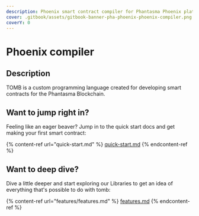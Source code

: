 ```yaml
---
description: Phoenix smart contract compiler for Phantasma Phoenix platform.
cover: .gitbook/assets/gitbook-banner-pha-phoenix-phoenix-compiler.png
coverY: 0
---
```


# Phoenix compiler

## Description <a href="#description" id="description"></a>

TOMB is a custom programming language created for developing smart contracts for the Phantasma Blockchain.

## Want to jump right in?

Feeling like an eager beaver? Jump in to the quick start docs and get making your first smart contract:

{% content-ref url="quick-start.md" %}
[quick-start.md](quick-start.md)
{% endcontent-ref %}

## Want to deep dive?

Dive a little deeper and start exploring our Libraries  to get an idea of everything that's possible to do with tomb:

{% content-ref url="features/features.md" %}
[features.md](features/features.md)
{% endcontent-ref %}

